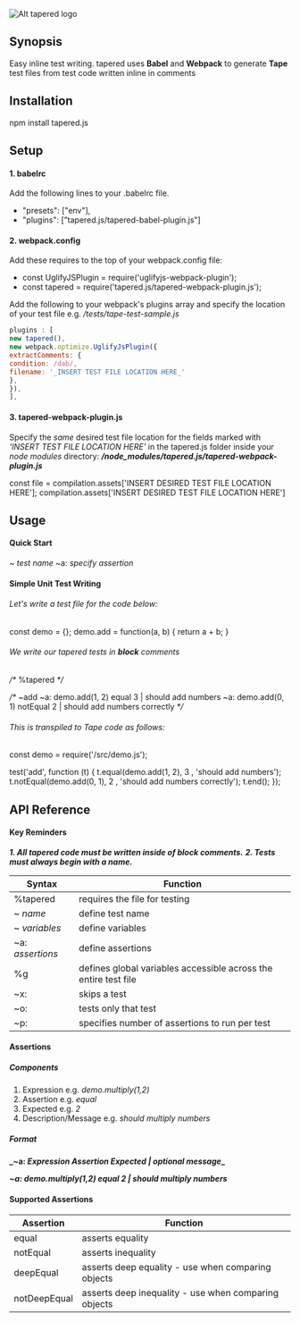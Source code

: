 ![Alt tapered logo](https://image.ibb.co/eiJTxv/A0033738_order_Mock_03071107_2.jpg "Optional title")
## Synopsis
Easy inline test writing.
tapered uses **Babel** and **Webpack** to generate **Tape** test files from test code written inline in comments

## Installation
npm install tapered.js

## Setup
#### 1. babelrc

Add the following lines to your .babelrc file.
* "presets": ["env"],
* "plugins": ["tapered.js/tapered-babel-plugin.js"]

#### 2. webpack.config
Add these requires to the top of your webpack.config file:
  * const UglifyJSPlugin = require('uglifyjs-webpack-plugin');
  * const tapered = require('tapered.js/tapered-webpack-plugin.js');

Add the following to your webpack's plugins array and specify the location of your test file e.g.  _/tests/tape-test-sample.js_
```javascript
plugins : [
new tapered(),
new webpack.optimize.UglifyJsPlugin({
extractComments: {
condition: /dab/,
filename: '_INSERT TEST FILE LOCATION HERE_'
},
}),
],
```
#### 3. tapered-webpack-plugin.js
Specify the _same_ desired test file location for the fields marked with _'INSERT TEST FILE LOCATION HERE'_ in the tapered.js folder inside your _node modules_ directory:  **_/node_modules/tapered.js/tapered-webpack-plugin.js_**

const file = compilation.assets['INSERT DESIRED TEST FILE LOCATION HERE'];
compilation.assets['INSERT DESIRED TEST FILE LOCATION HERE']

## Usage

#### Quick Start
~ _test name_
~a: _specify assertion_

#### Simple Unit Test Writing
###### Let's write a test file for the code below:
const demo = {};
demo.add = function(a, b) {
  return a + b;
}

###### We write our tapered tests in _**block**_ comments
_/*_ %tapered _*/_

_/*_
~add
~a: demo.add(1, 2) equal 3 | should add numbers
~a: demo.add(0, 1) notEqual 2 | should add numbers correctly
_*/_

###### This is transpiled to Tape code as follows:
const demo = require('/src/demo.js');

test('add', function (t) {
	t.equal(demo.add(1, 2),  3 , 'should add numbers');
	t.notEqual(demo.add(0, 1),  2 , 'should add numbers correctly');
	t.end();
});

## API Reference

#### Key Reminders
**_1. All tapered code must be written inside of _**block**_ comments._**
**_2. Tests must always begin with a name._**

Syntax | Function
------------ | -------------
%tapered | requires the file for testing
~ _name_ | define test name
~ _variables_ | define variables
~a: _assertions_ | define assertions
%g | defines global variables accessible across the entire test file
~x: | skips a test
~o: | tests only that test
~p: | specifies number of assertions to run per test

#### Assertions
##### Components
1. Expression e.g. _demo.multiply(1,2)_
2. Assertion e.g. _equal_
3. Expected e.g. _2_
4. Description/Message e.g. _should multiply numbers_

##### Format
**_~a: _Expression_ _Assertion_ _Expected_ _|_ _optional message__**

_**~a: demo.multiply(1,2) equal 2 | should multiply numbers**_

#### Supported Assertions

Assertion | Function
---------|-------
equal | asserts equality
notEqual | asserts inequality
deepEqual | asserts deep equality - use when comparing objects
notDeepEqual | asserts deep inequality - use when comparing objects
